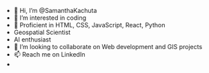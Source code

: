- 👋 Hi, I’m @SamanthaKachuta
- 👀 I’m interested in coding
- 🌱 Proficient in HTML, CSS, JavaScript, React, Python
- Geospatial Scientist
- AI enthusiast
- 💞️ I’m looking to collaborate on Web development and GIS projects
- 📫 Reach me on LinkedIn
- 

<!---
SamanthaKachuta/SamanthaKachuta is a ✨ special ✨ repository because its `README.md` (this file) appears on your GitHub profile.
You can click the Preview link to take a look at your changes.
--->
